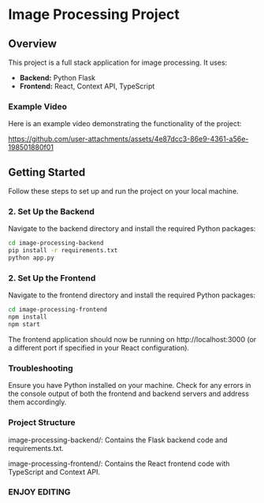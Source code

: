 # Image Processing Project

## Overview

This project is a full stack application for image processing. It uses:

- **Backend:** Python Flask
- **Frontend:** React, Context API, TypeScript

### Example Video

Here is an example video demonstrating the functionality of the project:

https://github.com/user-attachments/assets/4e87dcc3-86e9-4361-a56e-198501880f01


 

## Getting Started

Follow these steps to set up and run the project on your local machine.


### 2. Set Up the Backend

Navigate to the backend directory and install the required Python packages:

```sh
cd image-processing-backend
pip install -r requirements.txt
python app.py
```

### 2. Set Up the Frontend

Navigate to the frontend directory and install the required Python packages:

```sh
cd image-processing-frontend
npm install
npm start
```
The frontend application should now be running on http://localhost:3000 (or a different port if specified in your React configuration).

### Troubleshooting
Ensure you have Python installed on your machine.
Check for any errors in the console output of both the frontend and backend servers and address them accordingly.


### Project Structure
image-processing-backend/: Contains the Flask backend code and requirements.txt.

image-processing-frontend/: Contains the React frontend code with TypeScript and Context API.

### ENJOY EDITING

